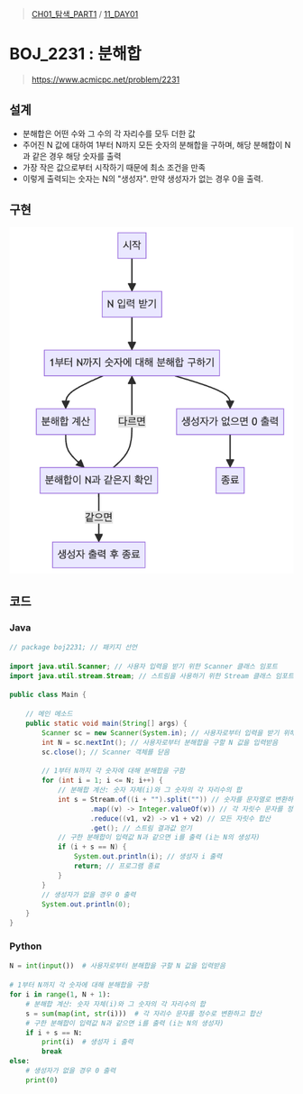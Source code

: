 > [CH01_탐색_PART1](../) / [11_DAY01](./)

# BOJ_2231 : 분해합
> https://www.acmicpc.net/problem/2231

## 설계
- 분해합은 어떤 수와 그 수의 각 자리수를 모두 더한 값
- 주어진 N 값에 대하여 1부터 N까지 모든 숫자의 분해합을 구하며, 해당 분해합이 N과 같은 경우 해당 숫자를 출력
- 가장 작은 값으로부터 시작하기 때문에 최소 조건을 만족
- 이렇게 출력되는 숫자는 N의 "생성자". 만약 생성자가 없는 경우 0을 출력.

## 구현
![BOJ_2231](./BOJ_2231.png)

## 코드
### Java
```java
// package boj2231; // 패키지 선언

import java.util.Scanner; // 사용자 입력을 받기 위한 Scanner 클래스 임포트
import java.util.stream.Stream; // 스트림을 사용하기 위한 Stream 클래스 임포트

public class Main {

    // 메인 메소드
    public static void main(String[] args) {
        Scanner sc = new Scanner(System.in); // 사용자로부터 입력을 받기 위해 Scanner 객체 생성
        int N = sc.nextInt(); // 사용자로부터 분해합을 구할 N 값을 입력받음
        sc.close(); // Scanner 객체를 닫음
        
        // 1부터 N까지 각 숫자에 대해 분해합을 구함
        for (int i = 1; i <= N; i++) {
            // 분해합 계산: 숫자 자체(i)와 그 숫자의 각 자리수의 합
            int s = Stream.of((i + "").split("")) // 숫자를 문자열로 변환하고 한 자리씩 나눔
                    .map((v) -> Integer.valueOf(v)) // 각 자릿수 문자를 정수로 변환
                    .reduce((v1, v2) -> v1 + v2) // 모든 자릿수 합산
                    .get(); // 스트림 결과값 얻기
            // 구한 분해합이 입력값 N과 같으면 i를 출력 (i는 N의 생성자)
            if (i + s == N) {
                System.out.println(i); // 생성자 i 출력
                return; // 프로그램 종료
            }
        }
        // 생성자가 없을 경우 0 출력
        System.out.println(0);
    }
}
```
### Python
```python
N = int(input())  # 사용자로부터 분해합을 구할 N 값을 입력받음

# 1부터 N까지 각 숫자에 대해 분해합을 구함
for i in range(1, N + 1):
    # 분해합 계산: 숫자 자체(i)와 그 숫자의 각 자리수의 합
    s = sum(map(int, str(i)))  # 각 자리수 문자를 정수로 변환하고 합산
    # 구한 분해합이 입력값 N과 같으면 i를 출력 (i는 N의 생성자)
    if i + s == N:
        print(i)  # 생성자 i 출력
        break
else:
    # 생성자가 없을 경우 0 출력
    print(0)
```